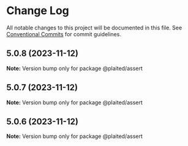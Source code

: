 # Change Log

All notable changes to this project will be documented in this file.
See [Conventional Commits](https://conventionalcommits.org) for commit guidelines.

## 5.0.8 (2023-11-12)

**Note:** Version bump only for package @plaited/assert





## 5.0.7 (2023-11-12)

**Note:** Version bump only for package @plaited/assert





## 5.0.6 (2023-11-12)

**Note:** Version bump only for package @plaited/assert
